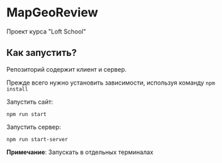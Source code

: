 # MapGeoReview

Проект курса "Loft School"

## Как запустить?

Репозиторий содержит клиент и сервер.

Прежде всего нужно установить зависимости, используя команду `npm install`

Запустить сайт:

`npm run start`

Запустить сервер:

`npm run start-server`

**Примечание**: Запускать в отдельных терминалах
